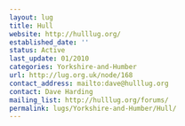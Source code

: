 ```yaml
---
layout: lug
title: Hull
website: http://hulllug.org/
established_date: ''
status: Active
last_update: 01/2010
categories: Yorkshire-and-Humber
url: http://lug.org.uk/node/168
contact_address: mailto:dave@hulllug.org
contact: Dave Harding
mailing_list: http://hulllug.org/forums/
permalink: lugs/Yorkshire-and-Humber/Hull/
---
```

